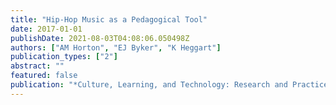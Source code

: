 ```yaml
---
title: "Hip-Hop Music as a Pedagogical Tool"
date: 2017-01-01
publishDate: 2021-08-03T04:08:06.050498Z
authors: ["AM Horton", "EJ Byker", "K Heggart"]
publication_types: ["2"]
abstract: ""
featured: false
publication: "*Culture, Learning, and Technology: Research and Practice*"
---
```


